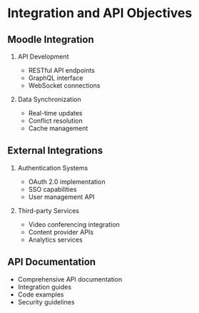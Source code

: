 # Integration and API Objectives

## Moodle Integration

1. API Development
   - RESTful API endpoints
   - GraphQL interface
   - WebSocket connections

2. Data Synchronization
   - Real-time updates
   - Conflict resolution
   - Cache management

## External Integrations

1. Authentication Systems
   - OAuth 2.0 implementation
   - SSO capabilities
   - User management API

2. Third-party Services
   - Video conferencing integration
   - Content provider APIs
   - Analytics services

## API Documentation

- Comprehensive API documentation
- Integration guides
- Code examples
- Security guidelines